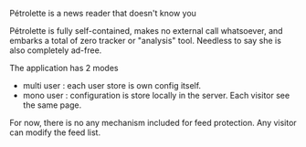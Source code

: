 Pétrolette is a news reader that doesn't know you

Pétrolette is fully self-contained, makes no external call whatsoever, and embarks a total of zero tracker or "analysis" tool. Needless to say she is also completely ad-free.

The application has 2 modes 
- multi user : each user store is own config itself.
- mono user : configuration is store locally in the server. Each visitor see the same page. 

For now, there is no any mechanism included for feed protection. Any visitor can modify the feed list.
